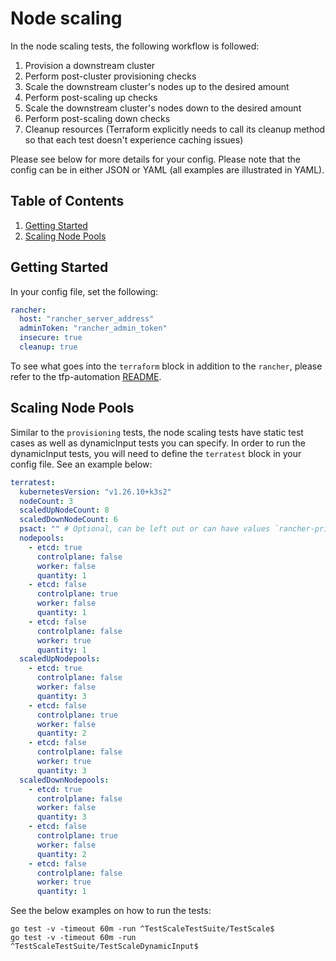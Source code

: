 # Node scaling

In the node scaling tests, the following workflow is followed:

1. Provision a downstream cluster
2. Perform post-cluster provisioning checks
3. Scale the downstream cluster's nodes up to the desired amount
4. Perform post-scaling up checks
5. Scale the downstream cluster's nodes down to the desired amount
6. Perform post-scaling down checks
7. Cleanup resources (Terraform explicitly needs to call its cleanup method so that each test doesn't experience caching issues)

Please see below for more details for your config. Please note that the config can be in either JSON or YAML (all examples are illustrated in YAML).

## Table of Contents
1. [Getting Started](#Getting-Started)
2. [Scaling Node Pools](#Scaling-Node-Pools)

## Getting Started
In your config file, set the following:
```yaml
rancher:
  host: "rancher_server_address"
  adminToken: "rancher_admin_token"
  insecure: true
  cleanup: true
```

To see what goes into the `terraform` block in addition to the `rancher`, please refer to the tfp-automation [README](../../README.md).

## Scaling Node Pools
Similar to the `provisioning` tests, the node scaling tests have static test cases as well as dynamicInput tests you can specify. In order to run the dynamicInput tests, you will need to define the `terratest` block in your config file. See an example below:

```yaml
terratest:
  kubernetesVersion: "v1.26.10+k3s2"
  nodeCount: 3
  scaledUpNodeCount: 8
  scaledDownNodeCount: 6
  psact: "" # Optional, can be left out or can have values `rancher-privileged` or `rancher-restricted`
  nodepools:
    - etcd: true
      controlplane: false
      worker: false
      quantity: 1
    - etcd: false
      controlplane: true
      worker: false
      quantity: 1
    - etcd: false
      controlplane: false
      worker: true
      quantity: 1
  scaledUpNodepools:
    - etcd: true
      controlplane: false
      worker: false
      quantity: 3
    - etcd: false
      controlplane: true
      worker: false
      quantity: 2
    - etcd: false
      controlplane: false
      worker: true
      quantity: 3
  scaledDownNodepools:
    - etcd: true
      controlplane: false
      worker: false
      quantity: 3
    - etcd: false
      controlplane: true
      worker: false
      quantity: 2
    - etcd: false
      controlplane: false
      worker: true
      quantity: 1
  ```

See the below examples on how to run the tests:

`go test -v -timeout 60m -run ^TestScaleTestSuite/TestScale$` \
`go test -v -timeout 60m -run ^TestScaleTestSuite/TestScaleDynamicInput$`